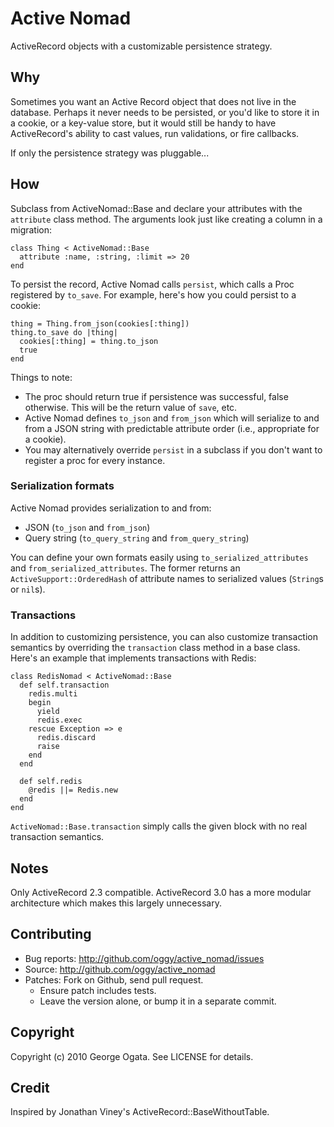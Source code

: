 # Active Nomad

ActiveRecord objects with a customizable persistence strategy.

## Why

Sometimes you want an Active Record object that does not live in the database.
Perhaps it never needs to be persisted, or you'd like to store it in a cookie,
or a key-value store, but it would still be handy to have ActiveRecord's ability
to cast values, run validations, or fire callbacks.

If only the persistence strategy was pluggable...

## How

Subclass from ActiveNomad::Base and declare your attributes with the `attribute`
class method. The arguments look just like creating a column in a migration:

    class Thing < ActiveNomad::Base
      attribute :name, :string, :limit => 20
    end

To persist the record, Active Nomad calls `persist`, which calls a
Proc registered by `to_save`. For example, here's how you could
persist to a cookie:

    thing = Thing.from_json(cookies[:thing])
    thing.to_save do |thing|
      cookies[:thing] = thing.to_json
      true
    end

Things to note:

 * The proc should return true if persistence was successful, false
   otherwise. This will be the return value of `save`, etc.
 * Active Nomad defines `to_json` and `from_json` which will serialize to and
   from a JSON string with predictable attribute order (i.e., appropriate for a
   cookie).
 * You may alternatively override `persist` in a subclass if you don't want to
   register a proc for every instance.

### Serialization formats

Active Nomad provides serialization to and from:

 * JSON (`to_json` and `from_json`)
 * Query string (`to_query_string` and `from_query_string`)

You can define your own formats easily using `to_serialized_attributes` and
`from_serialized_attributes`. The former returns an `ActiveSupport::OrderedHash`
of attribute names to serialized values (`String`s or `nil`s).

### Transactions

In addition to customizing persistence, you can also customize transaction
semantics by overriding the `transaction` class method in a base class. Here's
an example that implements transactions with Redis:

    class RedisNomad < ActiveNomad::Base
      def self.transaction
        redis.multi
        begin
          yield
          redis.exec
        rescue Exception => e
          redis.discard
          raise
        end
      end

      def self.redis
        @redis ||= Redis.new
      end
    end

`ActiveNomad::Base.transaction` simply calls the given block with no real
transaction semantics.

## Notes

Only ActiveRecord 2.3 compatible. ActiveRecord 3.0 has a more modular
architecture which makes this largely unnecessary.

## Contributing

 * Bug reports: http://github.com/oggy/active_nomad/issues
 * Source: http://github.com/oggy/active_nomad
 * Patches: Fork on Github, send pull request.
   * Ensure patch includes tests.
   * Leave the version alone, or bump it in a separate commit.

## Copyright

Copyright (c) 2010 George Ogata. See LICENSE for details.

## Credit

Inspired by Jonathan Viney's ActiveRecord::BaseWithoutTable.
